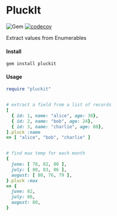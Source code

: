 PluckIt
======
![Gem](https://img.shields.io/gem/dt/pluckit?style=plastic)
[![codecov](https://codecov.io/gh/dpep/pluckit_rb/branch/main/graph/badge.svg?token=Z6W48XUEQD)](https://codecov.io/gh/dpep/pluckit_rb)

Extract values from Enumerables

#### Install
```gem install pluckit```


#### Usage
```ruby
require "pluckit"


# extract a field from a list of records
[
  { id: 1, name: "alice", age: 30},
  { id: 2, name: "bob", age: 24},
  { id: 3, name: "charlie", age: 88},
].pluck :name
=> [ "alice", "bob", "charlie" ]


# find max temp for each month
{
  june: [ 78, 82, 80 ],
  july: [ 80, 83, 86 ],
  august: [ 80, 76, 79 ],
}.pluck :max
=> {
  june: 82,
  july: 86,
  august: 80,
}
```

